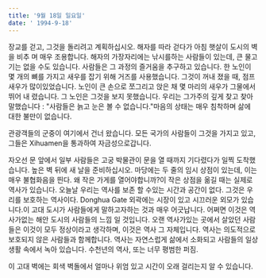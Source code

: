 ```yaml
---
title: '9월 18일 일요일'
date: ' 1994-9-18'
---
```

장교를 걷고, 그것을 돌리려고 계획하십시오. 해자를 따라 걷다가 아침 햇살이 도시의 벽을 비추 며 매우 조용합니다. 해자의 가장자리에는 낚시를하는 사람들이 있는데, 큰 물고기는 없을 수도 있습니다. 사람들은 그 과정의 즐거움을 추구하고 있습니다. 한 노인이 몇 개의 뼈를 가지고 새우를 잡기 위해 거즈를 사용했습니다. 그것이 꺼내 졌을 때, 점프 새우가 많이있었습니다. 노인이 큰 손으로 쪼그리고 앉은 채 몇 마리의 새우가 그물에서 뛰어 내 렸습니다. 그 노인은 그것을 보지 못했습니다. 우리는 그가주의 깊게 찾고 찾아 말했습니다 : "사람들은 늙고 눈은 볼 수 없습니다."마음의 상태는 매우 침착하며 삶에 대한 불만이 없습니다.

관광객들의 군중이 여기에서 건너 왔습니다. 모든 국가의 사람들이 그것을 가지고 있고, 그들은 Xihuamen을 통과하여 자금성으로갑니다.

자오선 문 앞에서 일부 사람들은 고궁 박물관이 문을 열 때까지 기다렸다가 일찍 도착했습니다. 높은 벽 뒤에 새 날을 준비하십시오. 마당에는 두 줄의 임시 상점이 있는데, 이는 매우 불협화음을 띈다. 왜 작은 가게를 열어야합니까?이 작은 상점을 옮길 때는 실제로 역사가 있습니다. 오늘날 우리는 역사를 보존 할 수있는 시간과 공간이 없다. 그것은 우리를 보호하는 역사이다. Donghua Gate 외곽에는 시장이 있고 시끄러운 외모가 있습니다.이 고대 도시가 사람들에게 말하고자하는 것과 매우 어긋납니다. 어쩌면 이것은 역사가없는 해안 도시의 사람들의 느낌 일 것입니다. 오랜 역사가있는 곳에서 살았던 사람들은 이것이 모두 정상이라고 생각하며, 이것은 역사 그 자체입니다. 역사는 의도적으로 보호되지 않은 사람들과 함께합니다. 역사는 자연스럽게 삶에서 소화되고 사람들의 일상 생활 속에서 녹아 있습니다. 수천년의 역사, 또는 너무 평범한 퍼짐.

이 고대 벽에는 회색 벽돌에서 얼마나 위엄 있고 시간이 오래 걸리는지 알 수 있습니다.

